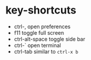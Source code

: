 # key-shortcuts

- ctrl-,    open preferences
- f11       toggle full screen
- ctrl-alt-space    toggle side bar
- ctrl-`    open terminal
- ctrl-tab  similar to `ctrl-x b`
